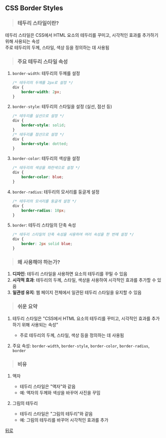 ## CSS Border Styles
> ### 테두리 스타일이란?
테두리 스타일은 CSS에서 HTML 요소의 테두리를 꾸미고, 시각적인 효과를 추가하기 위해 사용되는 속성</br>
주로 테두리의 두께, 스타일, 색상 등을 정의하는 데 사용됨

> ### 주요 테두리 스타일 속성
1. `border-width`: 테두리의 두께를 설정
    ```css
    /* 테두리의 두께를 2px로 설정 */
    div {
        border-width: 2px;
    }
    ```

2. `border-style`: 테두리의 스타일을 설정 (실선, 점선 등)
    ```css
    /* 테두리를 실선으로 설정 */
    div {
        border-style: solid;
    }
    /* 테두리를 점선으로 설정 */
    div {
        border-style: dotted;
    }
    ```

3. `border-color`: 테두리의 색상을 설정
    ```css
    /* 테두리의 색상을 파란색으로 설정 */
    div {
        border-color: blue;
    }
    ```

4. `border-radius`: 테두리의 모서리를 둥글게 설정
    ```css
    /* 테두리의 모서리를 둥글게 설정 */
    div {
        border-radius: 10px;
    }
    ```

5. `border`: 테두리 스타일의 단축 속성
    ```css
    /* 테두리 스타일의 단축 속성을 사용하여 여러 속성을 한 번에 설정 */
    div {
        border: 2px solid blue;
    }
    ```

> ### 왜 사용해야 하는가?
1. **디자인**: 테두리 스타일을 사용하면 요소의 테두리를 꾸밀 수 있음
2. **시각적 효과**: 테두리의 두께, 스타일, 색상을 사용하여 시각적인 효과를 추가할 수 있음
3. **일관성 유지**: 웹 페이지 전체에서 일관된 테두리 스타일을 유지할 수 있음

> ### 쉬운 요약
1. 테두리 스타일은 "CSS에서 HTML 요소의 테두리를 꾸미고, 시각적인 효과를 추가하기 위해 사용되는 속성"
    - 주로 테두리의 두께, 스타일, 색상 등을 정의하는 데 사용됨

2. 주요 속성: `border-width`, `border-style`, `border-color`, `border-radius`, `border`

> ### 비유
1. 액자
    - 테두리 스타일은 "액자"와 같음
    - 예: 액자의 두께와 색상을 바꾸어 사진을 꾸밈

2. 그림의 테두리
    - 테두리 스타일은 "그림의 테두리"와 같음
    - 예: 그림의 테두리를 바꾸어 시각적인 효과를 추가

[뒤로](css.md)
